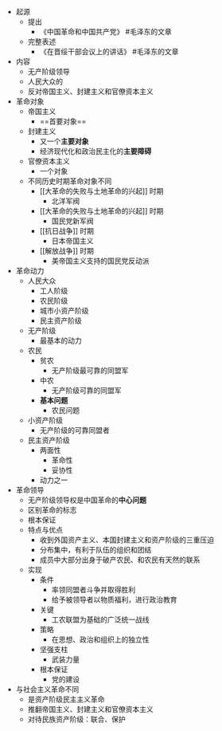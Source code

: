 - 起源
	- 提出
		- 《中国革命和中国共产党》 #毛泽东的文章
	- 完整表述
		- 《在晋绥干部会议上的讲话》 #毛泽东的文章
- 内容
	- 无产阶级领导
	- 人民大众的
	- 反对帝国主义、封建主义和官僚资本主义
- 革命对象
	- 帝国主义
		- ==首要对象==
	- 封建主义
		- 又一个**主要对象**
		- 经济现代化和政治民主化的**主要障碍**
	- 官僚资本主义
		- 一个对象
	- 不同历史时期革命对象不同
		- [[大革命的失败与土地革命的兴起]] 时期
			- 北洋军阀
		- [[大革命的失败与土地革命的兴起]] 时期
			- 国民党新军阀
		- [[抗日战争]] 时期
			- 日本帝国主义
		- [[解放战争]] 时期
			- 美帝国主义支持的国民党反动派
- 革命动力
	- 人民大众
		- 工人阶级
		- 农民阶级
		- 城市小资产阶级
		- 民主资产阶级
	- 无产阶级
		- 最基本的动力
	- 农民
		- 贫农
			- 无产阶级最可靠的同盟军
		- 中农
			- 无产阶级可靠的同盟军
		- **基本问题**
			- 农民问题
	- 小资产阶级
		- 无产阶级的可靠同盟者
	- 民主资产阶级
		- 两面性
			- 革命性
			- 妥协性
		- 动力之一
- 革命领导
	- 无产阶级领导权是中国革命的**中心问题**
	- 区别革命的标志
	- 根本保证
	- 特点与优点
		- 收到外国资产主义、本国封建主义和资产阶级的三重压迫
		- 分布集中，有利于队伍的组织和团结
		- 成员中大部分出身于破产农民、和农民有天然的联系
	- 实现
		- 条件
			- 率领同盟者斗争并取得胜利
			- 给予被领导者以物质福利，进行政治教育
		- 关键
			- 工农联盟为基础的广泛统一战线
		- 策略
			- 在思想、政治和组织上的独立性
		- 坚强支柱
			- 武装力量
		- 根本保证
			- 党的建设
- 与社会主义革命不同
	- 是资产阶级民主主义革命
	- 推翻帝国主义、封建主义和官僚资本主义
	- 对待民族资产阶级：联合、保护